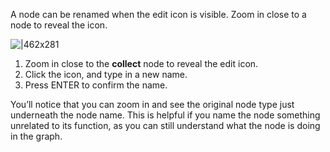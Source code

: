 A node can be renamed when the edit icon is visible. Zoom in close to a node to reveal the icon.

![|462x281](https://lh3.googleusercontent.com/dT_6ItSQOmPnjBNSCX3UG5XaPxoJEzKBZdJkHfuTsAeEgGW6UyWkurPNkA_k433DWIC_g78uePoVZ50ZjIQKNhrbIIIwATn-TJW-orFkiE45ugFaF-DMh3z9W9vbf_wNg0Q2EelfxtKrxYPXIj6htExtctktjDwqlNuqnB4BejTLT_aq5VKcLXo_wg)

1. Zoom in close to the **collect** node to reveal the edit icon.
2. Click the icon, and type in a new name.
3. Press ENTER to confirm the name.

You’ll notice that you can zoom in and see the original node type just underneath the node name. This is helpful if you name the node something unrelated to its function, as you can still understand what the node is doing in the graph.
